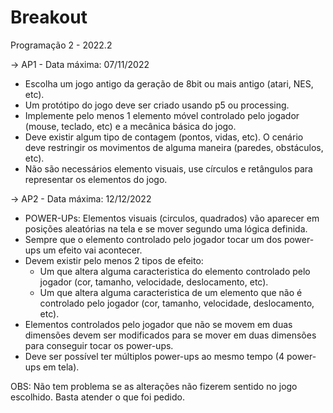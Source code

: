 # Breakout
Programação 2 - 2022.2

-> AP1 - Data máxima: 07/11/2022

- Escolha um jogo antigo da geração de 8bit ou mais antigo (atari, NES, etc).
- Um protótipo do jogo deve ser criado usando p5 ou processing.
- Implemente pelo menos 1 elemento móvel controlado pelo jogador (mouse, teclado, etc) e a mecânica básica do jogo.
- Deve existir algum tipo de contagem (pontos, vidas, etc). O cenário deve restringir os movimentos de alguma maneira (paredes, obstáculos, etc).
- Não são necessários elemento visuais, use círculos e retângulos para representar os elementos do jogo.


-> AP2 - Data máxima: 12/12/2022


- POWER-UPs: Elementos visuais (circulos, quadrados) vão aparecer em posições aleatórias na tela e se mover segundo uma lógica definida.
- Sempre que o elemento controlado pelo jogador tocar um dos power-ups um efeito vai acontecer.
- Devem existir pelo menos 2 tipos de efeito:
  - Um que altera alguma caracteristica do elemento controlado pelo jogador (cor, tamanho, velocidade, deslocamento, etc).
  - Um que altera alguma caracteristica de um elemento que não é controlado pelo jogador (cor, tamanho, velocidade, deslocamento, etc).
- Elementos controlados pelo jogador que não se movem em duas dimensões devem ser modificados para se mover em duas dimensões para conseguir tocar os power-ups.
- Deve ser possível ter múltiplos power-ups ao mesmo tempo (4 power-ups em tela).

OBS: Não tem problema se as alterações não fizerem sentido no jogo escolhido. Basta atender o que foi pedido.
